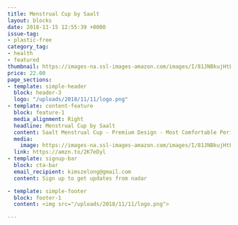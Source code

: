 ```yaml
---
title: Menstrual Cup by Saalt
layout: blocks
date: 2018-11-15 12:55:39 +0000
issue-tag:
- plastic-free
category_tag:
- health
- featured
thumbnail: https://images-na.ssl-images-amazon.com/images/I/81JNBkujHtL._SL1500_.jpg
price: 22.00
page_sections:
- template: simple-header
  block: header-3
  logo: "/uploads/2018/11/11/logo.png"
- template: content-feature
  block: feature-1
  media_alignment: Right
  headline: Menstrual Cup by Saalt 
  content: Saalt Menstrual Cup - Premium Design - Most Comfortable Period Cup - #1 Active Cup - Wear for 12 Hours - Soft, Flexible, Reusable Medical-Grade Silicone (Small, Ocean Blue)
  media:
    image: https://images-na.ssl-images-amazon.com/images/I/81JNBkujHtL._SL1500_.jpg
  link: https://amzn.to/2K7eDyl
- template: signup-bar
  block: cta-bar
  email_recipient: kimszelong@gmail.com
  content: Sign up to get updates from nadar

- template: simple-footer
  block: footer-1
  content: <img src="/uploads/2018/11/11/logo.png">

---
```

